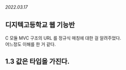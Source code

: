 ###### 2022.03.17

## 디지텍고등학교 웹 기능반

C 모듈 MVC 구조의 URL 를 정규식 매칭에 대한 걸 알려주었다.      
어느정도 이해를 한 거 같다. 

## 1.3 값은 타입을 가진다.
